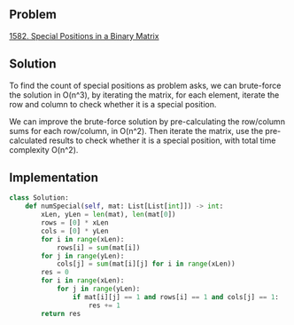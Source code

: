 ## Problem
[1582. Special Positions in a Binary Matrix](https://leetcode.com/problems/special-positions-in-a-binary-matrix/)

## Solution
To find the count of special positions as problem asks, we can brute-force the solution in O(n^3),
by iterating the matrix, for each element, iterate the row and column to check whether it is a special position.

We can improve the brute-force solution by pre-calculating the row/column sums for each row/column, in O(n^2).
Then iterate the matrix, use the pre-calculated results to check whether it is a special position, with total time complexity O(n^2).

## Implementation
```python
class Solution:
    def numSpecial(self, mat: List[List[int]]) -> int:
        xLen, yLen = len(mat), len(mat[0])
        rows = [0] * xLen
        cols = [0] * yLen
        for i in range(xLen):
            rows[i] = sum(mat[i])
        for j in range(yLen):
            cols[j] = sum(mat[i][j] for i in range(xLen))
        res = 0
        for i in range(xLen):
            for j in range(yLen):
                if mat[i][j] == 1 and rows[i] == 1 and cols[j] == 1:
                    res += 1
        return res
```
